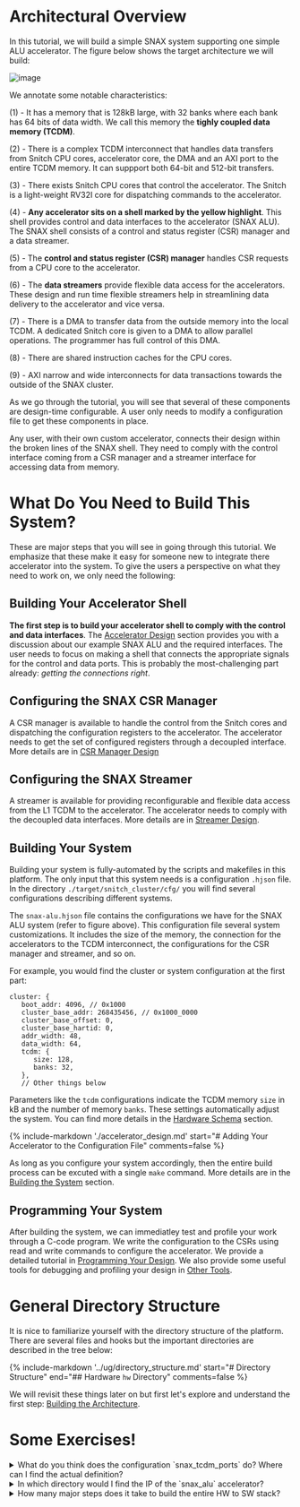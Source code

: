 # Architectural Overview

In this tutorial, we will build a simple SNAX system supporting one simple ALU accelerator. The figure below shows the target architecture we will build:

![image](https://github.com/KULeuven-MICAS/snitch_cluster/assets/26665295/458fa1b4-0b56-4913-9798-353c7dad803a)

We annotate some notable characteristics:

(1) - It has a memory that is 128kB large, with 32 banks where each bank has 64 bits of data width. We call this memory the **tighly coupled data memory (TCDM)**.

(2) - There is a complex TCDM interconnect that handles data transfers from Snitch CPU cores, accelerator core, the DMA and an AXI port to the entire TCDM memory. It can suppport both 64-bit and 512-bit transfers.

(3) - There exists Snitch CPU cores that control the accelerator. The Snitch is a light-weight RV32I core for dispatching commands to the accelerator. 

(4) - **Any accelerator sits on a shell marked by the yellow highlight**. This shell provides control and data interfaces to the accelerator (SNAX ALU). The SNAX shell consists of a control and status register (CSR) manager and a data streamer.

(5) - The **control and status register (CSR) manager** handles CSR requests from a CPU core to the accelerator.

(6) - The **data streamers** provide flexible data access for the accelerators. These design and run time flexible streamers help in streamlining data delivery to the accelerator and vice versa.

(7) - There is a DMA to transfer data from the outside memory into the local TCDM. A dedicated Snitch core is given to a DMA to allow parallel operations. The programmer has full control of this DMA.

(8) - There are shared instruction caches for the CPU cores.

(9) - AXI narrow and wide interconnects for data transactions towards the outside of the SNAX cluster.

As we go through the tutorial, you will see that several of these components are design-time configurable. A user only needs to modify a configuration file to get these components in place.

Any user, with their own custom accelerator, connects their design within the broken lines of the SNAX shell. They need to comply with the control interface coming from a CSR manager and a streamer interface for accessing data from memory.

# What Do You Need to Build This System?

These are major steps that you will see in going through this tutorial. We emphasize that these make it easy for someone new to integrate there accelerator into the system. To give the users a perspective on what they need to work on, we only need the following:

## Building Your Accelerator Shell

**The first step is to build your accelerator shell to comply with the control and data interfaces**. The [Accelerator Design](./accelerator_design.md) section provides you with a discussion about our example SNAX ALU and the required interfaces. The user needs to focus on making a shell that connects the appropriate signals for the control and data ports. This is probably the most-challenging part already: *getting the connections right*.

## Configuring the SNAX CSR Manager

A CSR manager is available to handle the control from the Snitch cores and dispatching the configuration registers to the accelerator. The accelerator needs to get the set of configured registers through a decoupled interface. More details are in [CSR Manager Design](./csrman_design.md)

## Configuring the SNAX Streamer

A streamer is available for providing reconfigurable and flexible data access from the L1 TCDM to the accelerator. The accelerator needs to comply with the decoupled data interfaces. More details are in [Streamer Design](./streamer_design.md).

## Building Your System

Building your system is fully-automated by the scripts and makefiles in this platform. The only input that this system needs is a configuration `.hjson` file. In the directory `./target/snitch_cluster/cfg/` you will find several configurations describing different systems. 

The `snax-alu.hjson` file contains the configurations we have for the SNAX ALU system (refer to figure above). This configuration file several system customizations. It includes the size of the memory, the connection for the accelerators to the TCDM interconnect, the configurations for the CSR manager and streamer, and so on.

For example, you would find the cluster or system configuration at the first part:

```hjson
cluster: {
   boot_addr: 4096, // 0x1000
   cluster_base_addr: 268435456, // 0x1000_0000
   cluster_base_offset: 0,
   cluster_base_hartid: 0,
   addr_width: 48,
   data_width: 64,
   tcdm: {
      size: 128,
      banks: 32,
   },
   // Other things below
```

Parameters like the `tcdm` configurations indicate the TCDM memory `size` in kB and the number of memory `banks`. These settings automatically adjust the system. You can find more details in the [Hardware Schema](https://github.com/KULeuven-MICAS/snax_cluster/blob/main/docs/schema/snitch_cluster.schema.json) section. 

{%
   include-markdown './accelerator_design.md'
   start="# Adding Your Accelerator to the Configuration File"
   comments=false
%}

As long as you configure your system accordingly, then the entire build process can be excuted with a single `make` command. More details are in the [Building the System](./build_system.md) section.

## Programming Your System

After building the system, we can immediatley test and profile your work through a C-code program. We write the configuration to the CSRs using read and write commands to configure the accelerator. We provide a detailed tutorial in [Programming Your Design](./programming.md). We also provide some useful tools for debugging and profiling your design in [Other Tools](./other_tools.md).

# General Directory Structure

It is nice to familiarize yourself with the directory structure of the platform. There are several files and hooks but the important directories are described in the tree below:

{%
   include-markdown '../ug/directory_structure.md'
   start="# Directory Structure"
   end="## Hardware `hw` Directory"
   comments=false
%}

We will revisit these things later on but first let's explore and understand the first step: [Building the Architecture](./build_system.md).

# Some Exercises!

<details>
  <summary> What do you think does the configuration `snax_tcdm_ports` do? Where can I find the actual definition? </summary>
  It specifies how many TCDM ports it needs to connect to. You can find it in schema-doc/snitch_cluster.md!
</details>

<details>
  <summary> In which directory would I find the IP of the `snax_alu` accelerator? </summary>
  Go to `./hw/snax_alu/src/.`
</details>

<details>
  <summary> How many major steps does it take to build the entire HW to SW stack? </summary>
  5 easy steps!

  1. Build your accelerator shell.
  2. Configure the CSR manager.
  3. Configure the streamer.
  4. Build your architecture.
  5. Program it!
</details>

